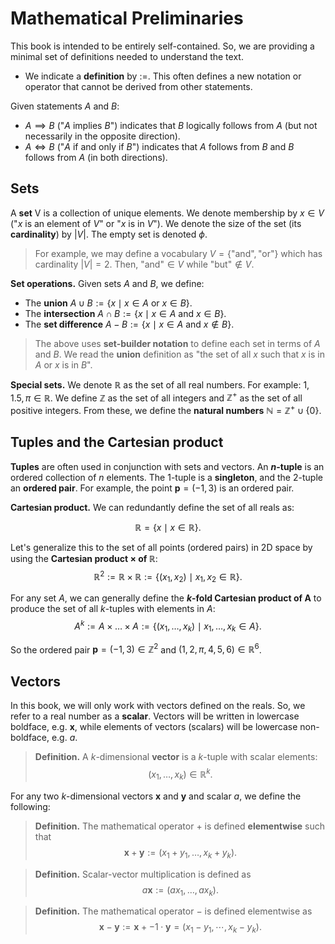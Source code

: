 # Mathematical Preliminaries

This book is intended to be entirely self-contained. So, we are providing a minimal set of definitions needed to understand the text.

- We indicate a **definition** by $:=$. This often defines a new notation or operator that cannot be derived from other statements.

Given statements $A$ and $B$:
- $A \implies B$ ("$A$ implies $B$") indicates that $B$ logically follows from $A$ (but not necessarily in the opposite direction).
- $A \iff B$ ("$A$ if and only if $B$") indicates that $A$ follows from $B$ and $B$ follows from $A$ (in both directions).

## Sets

A **set** V is a collection of unique elements. We denote membership by $x \in V$ ("$x$ is an element of $V$" or "$x$ is in $V$"). We denote the size of the set (its **cardinality**) by $|V|$. The empty set is denoted $\phi$.

> For example, we may define a vocabulary $V = \{\text{"and"}, \text{"or"}\}$ which has cardinality $|V| = 2$. Then, $\text{"and"} \in V$ while $\text{"but"} \not \in V$.

**Set operations.** Given sets $A$ and $B$, we define:

- The **union** $A \cup B := \{x \mid x \in A \text{ or } x \in B \}$.
- The **intersection** $A \cap B := \{x \mid x \in A \text{ and } x \in B \}$.
- The **set difference** $A - B := \{x \mid x \in A \text{ and } x \not \in B \}$.

> The above uses **set-builder notation** to define each set in terms of $A$ and $B$. We read the **union** definition as "the set of all $x$ such that $x$ is in $A$ or $x$ is in $B$".

**Special sets.** We denote $\mathbb{R}$ as the set of all real numbers. For example: $1, 1.5, \pi \in \mathbb{R}$. We define $\mathbb{Z}$ as the set of all integers and $\mathbb{Z}^+$ as the set of all positive integers. From these, we define the **natural numbers** $\mathbb{N} = \mathbb{Z}^+ \cup \{0\}$.

## Tuples and the Cartesian product

**Tuples** are often used in conjunction with sets and vectors. An **$n$-tuple** is an ordered collection of $n$ elements. The $1$-tuple is a **singleton**, and the $2$-tuple an **ordered pair**. For example, the point $\mathbf{p} = (-1, 3)$ is an ordered pair.

**Cartesian product.** We can redundantly define the set of all reals as:

$$\mathbb{R} = \{x \mid x \in \mathbb{R}\}.$$

Let's generalize this to the set of all points (ordered pairs) in 2D space by using the **Cartesian product $\times$ of $\mathbb{R}$**: $$\mathbb{R}^2 := \mathbb{R} \times \mathbb{R} := \{(x_1, x_2) \mid x_1,x_2 \in \mathbb{R} \}.$$

For any set $A$, we can generally define the **$k$-fold Cartesian product of A** to produce the set of all $k$-tuples with elements in $A$: $$A^k := A \times \dots \times A := \{(x_1, \dots, x_k) \mid x_1,\dots,x_k \in A \}.$$

So the ordered pair $\mathbf{p} = (-1, 3) \in \mathbb{Z}^2$ and $(1, 2, \pi, 4, 5, 6) \in \mathbb{R}^6$.


## Vectors

In this book, we will only work with vectors defined on the reals. So, we refer to a real number as a **scalar**. Vectors will be written in lowercase boldface, e.g. $\mathbf{x}$, while elements of vectors (scalars) will be lowercase non-boldface, e.g. $a$.

> **Definition.** A $k$-dimensional **vector** is a $k$-tuple with scalar elements: $$(x_1, \dots, x_k) \in \mathbb{R}^k.$$

For any two $k$-dimensional vectors $\mathbf{x}$ and $\mathbf{y}$ and scalar $a$, we define the following:

> **Definition.** The mathematical operator $+$ is defined **elementwise** such that $$\mathbf{x} + \mathbf{y} := (x_1 + y_1, \dots, x_k + y_k).$$

> **Definition.** Scalar-vector multiplication is defined as $$a\mathbf{x} := (ax_1, \dots, ax_k).$$

> **Definition.** The mathematical operator $-$ is defined elementwise as $$\mathbf{x} - \mathbf{y} := \mathbf{x} + -1 \cdot \mathbf{y} = (x_1 - y_1, \cdots, x_k - y_k).$$


